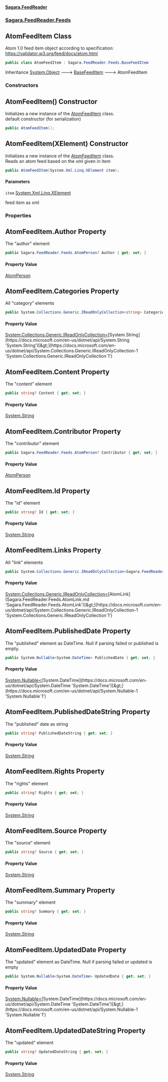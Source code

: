 #### [Sagara.FeedReader](index.md 'index')
### [Sagara.FeedReader.Feeds](index.md#Sagara.FeedReader.Feeds 'Sagara.FeedReader.Feeds')

## AtomFeedItem Class

Atom 1.0 feed item object according to specification: https://validator.w3.org/feed/docs/atom.html

```csharp
public class AtomFeedItem : Sagara.FeedReader.Feeds.BaseFeedItem
```

Inheritance [System.Object](https://docs.microsoft.com/en-us/dotnet/api/System.Object 'System.Object') &#129106; [BaseFeedItem](Sagara.FeedReader.Feeds.BaseFeedItem.md 'Sagara.FeedReader.Feeds.BaseFeedItem') &#129106; AtomFeedItem
### Constructors

<a name='Sagara.FeedReader.Feeds.AtomFeedItem.AtomFeedItem()'></a>

## AtomFeedItem() Constructor

Initializes a new instance of the [AtomFeedItem](Sagara.FeedReader.Feeds.AtomFeedItem.md 'Sagara.FeedReader.Feeds.AtomFeedItem') class.  
default constructor (for serialization)

```csharp
public AtomFeedItem();
```

<a name='Sagara.FeedReader.Feeds.AtomFeedItem.AtomFeedItem(System.Xml.Linq.XElement)'></a>

## AtomFeedItem(XElement) Constructor

Initializes a new instance of the [AtomFeedItem](Sagara.FeedReader.Feeds.AtomFeedItem.md 'Sagara.FeedReader.Feeds.AtomFeedItem') class.  
Reads an atom feed based on the xml given in item

```csharp
public AtomFeedItem(System.Xml.Linq.XElement item);
```
#### Parameters

<a name='Sagara.FeedReader.Feeds.AtomFeedItem.AtomFeedItem(System.Xml.Linq.XElement).item'></a>

`item` [System.Xml.Linq.XElement](https://docs.microsoft.com/en-us/dotnet/api/System.Xml.Linq.XElement 'System.Xml.Linq.XElement')

feed item as xml
### Properties

<a name='Sagara.FeedReader.Feeds.AtomFeedItem.Author'></a>

## AtomFeedItem.Author Property

The "author" element

```csharp
public Sagara.FeedReader.Feeds.AtomPerson? Author { get; set; }
```

#### Property Value
[AtomPerson](Sagara.FeedReader.Feeds.AtomPerson.md 'Sagara.FeedReader.Feeds.AtomPerson')

<a name='Sagara.FeedReader.Feeds.AtomFeedItem.Categories'></a>

## AtomFeedItem.Categories Property

All "category" elements

```csharp
public System.Collections.Generic.IReadOnlyCollection<string> Categories { get; set; }
```

#### Property Value
[System.Collections.Generic.IReadOnlyCollection&lt;](https://docs.microsoft.com/en-us/dotnet/api/System.Collections.Generic.IReadOnlyCollection-1 'System.Collections.Generic.IReadOnlyCollection`1')[System.String](https://docs.microsoft.com/en-us/dotnet/api/System.String 'System.String')[&gt;](https://docs.microsoft.com/en-us/dotnet/api/System.Collections.Generic.IReadOnlyCollection-1 'System.Collections.Generic.IReadOnlyCollection`1')

<a name='Sagara.FeedReader.Feeds.AtomFeedItem.Content'></a>

## AtomFeedItem.Content Property

The "content" element

```csharp
public string? Content { get; set; }
```

#### Property Value
[System.String](https://docs.microsoft.com/en-us/dotnet/api/System.String 'System.String')

<a name='Sagara.FeedReader.Feeds.AtomFeedItem.Contributor'></a>

## AtomFeedItem.Contributor Property

The "contributor" element

```csharp
public Sagara.FeedReader.Feeds.AtomPerson? Contributor { get; set; }
```

#### Property Value
[AtomPerson](Sagara.FeedReader.Feeds.AtomPerson.md 'Sagara.FeedReader.Feeds.AtomPerson')

<a name='Sagara.FeedReader.Feeds.AtomFeedItem.Id'></a>

## AtomFeedItem.Id Property

The "id" element

```csharp
public string? Id { get; set; }
```

#### Property Value
[System.String](https://docs.microsoft.com/en-us/dotnet/api/System.String 'System.String')

<a name='Sagara.FeedReader.Feeds.AtomFeedItem.Links'></a>

## AtomFeedItem.Links Property

All "link" elements

```csharp
public System.Collections.Generic.IReadOnlyCollection<Sagara.FeedReader.Feeds.AtomLink> Links { get; set; }
```

#### Property Value
[System.Collections.Generic.IReadOnlyCollection&lt;](https://docs.microsoft.com/en-us/dotnet/api/System.Collections.Generic.IReadOnlyCollection-1 'System.Collections.Generic.IReadOnlyCollection`1')[AtomLink](Sagara.FeedReader.Feeds.AtomLink.md 'Sagara.FeedReader.Feeds.AtomLink')[&gt;](https://docs.microsoft.com/en-us/dotnet/api/System.Collections.Generic.IReadOnlyCollection-1 'System.Collections.Generic.IReadOnlyCollection`1')

<a name='Sagara.FeedReader.Feeds.AtomFeedItem.PublishedDate'></a>

## AtomFeedItem.PublishedDate Property

The "published" element as DateTime. Null if parsing failed or published is empty.

```csharp
public System.Nullable<System.DateTime> PublishedDate { get; set; }
```

#### Property Value
[System.Nullable&lt;](https://docs.microsoft.com/en-us/dotnet/api/System.Nullable-1 'System.Nullable`1')[System.DateTime](https://docs.microsoft.com/en-us/dotnet/api/System.DateTime 'System.DateTime')[&gt;](https://docs.microsoft.com/en-us/dotnet/api/System.Nullable-1 'System.Nullable`1')

<a name='Sagara.FeedReader.Feeds.AtomFeedItem.PublishedDateString'></a>

## AtomFeedItem.PublishedDateString Property

The "published" date as string

```csharp
public string? PublishedDateString { get; set; }
```

#### Property Value
[System.String](https://docs.microsoft.com/en-us/dotnet/api/System.String 'System.String')

<a name='Sagara.FeedReader.Feeds.AtomFeedItem.Rights'></a>

## AtomFeedItem.Rights Property

The "rights" element

```csharp
public string? Rights { get; set; }
```

#### Property Value
[System.String](https://docs.microsoft.com/en-us/dotnet/api/System.String 'System.String')

<a name='Sagara.FeedReader.Feeds.AtomFeedItem.Source'></a>

## AtomFeedItem.Source Property

The "source" element

```csharp
public string? Source { get; set; }
```

#### Property Value
[System.String](https://docs.microsoft.com/en-us/dotnet/api/System.String 'System.String')

<a name='Sagara.FeedReader.Feeds.AtomFeedItem.Summary'></a>

## AtomFeedItem.Summary Property

The "summary" element

```csharp
public string? Summary { get; set; }
```

#### Property Value
[System.String](https://docs.microsoft.com/en-us/dotnet/api/System.String 'System.String')

<a name='Sagara.FeedReader.Feeds.AtomFeedItem.UpdatedDate'></a>

## AtomFeedItem.UpdatedDate Property

The "updated" element as DateTime. Null if parsing failed or updated is empty

```csharp
public System.Nullable<System.DateTime> UpdatedDate { get; set; }
```

#### Property Value
[System.Nullable&lt;](https://docs.microsoft.com/en-us/dotnet/api/System.Nullable-1 'System.Nullable`1')[System.DateTime](https://docs.microsoft.com/en-us/dotnet/api/System.DateTime 'System.DateTime')[&gt;](https://docs.microsoft.com/en-us/dotnet/api/System.Nullable-1 'System.Nullable`1')

<a name='Sagara.FeedReader.Feeds.AtomFeedItem.UpdatedDateString'></a>

## AtomFeedItem.UpdatedDateString Property

The "updated" element

```csharp
public string? UpdatedDateString { get; set; }
```

#### Property Value
[System.String](https://docs.microsoft.com/en-us/dotnet/api/System.String 'System.String')